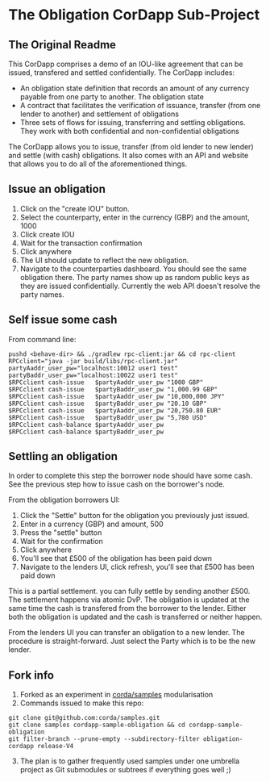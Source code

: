 # The Obligation CorDapp Sub-Project

## The Original Readme

This CorDapp comprises a demo of an IOU-like agreement that can be issued, transfered and settled confidentially. The CorDapp includes:

* An obligation state definition that records an amount of any currency payable from one party to another. The obligation state
* A contract that facilitates the verification of issuance, transfer (from one lender to another) and settlement of obligations
* Three sets of flows for issuing, transferring and settling obligations. They work with both confidential and non-confidential obligations

The CorDapp allows you to issue, transfer (from old lender to new lender) and settle (with cash) obligations. It also 
comes with an API and website that allows you to do all of the aforementioned things.

## Issue an obligation

1. Click on the "create IOU" button.
2. Select the counterparty, enter in the currency (GBP) and the amount, 1000
3. Click create IOU
4. Wait for the transaction confirmation
5. Click anywhere
6. The UI should update to reflect the new obligation.
7. Navigate to the counterparties dashboard. You should see the same obligation there.
The party names show up as random public keys as they are issued confidentially. Currently the web API doesn't resolve the party names.

## Self issue some cash

From command line:
```
pushd <behave-dir> && ./gradlew rpc-client:jar && cd rpc-client
RPCclient="java -jar build/libs/rpc-client.jar"
partyAaddr_user_pw="localhost:10012 user1 test"
partyBaddr_user_pw="localhost:10022 user1 test"
$RPCclient cash-issue   $partyAaddr_user_pw "1000 GBP"
$RPCclient cash-issue   $partyBaddr_user_pw "1,000.99 GBP"
$RPCclient cash-issue   $partyAaddr_user_pw "10,000,000 JPY"
$RPCclient cash-issue   $partyBaddr_user_pw "20.10 GBP"
$RPCclient cash-issue   $partyAaddr_user_pw "20,750.80 EUR"
$RPCclient cash-issue   $partyBaddr_user_pw "5,780 USD"
$RPCclient cash-balance $partyAaddr_user_pw
$RPCclient cash-balance $partyBaddr_user_pw
```

## Settling an obligation

In order to complete this step the borrower node should have some cash. See the previous step how to issue cash on the borrower's node.

From the obligation borrowers UI:

1. Click the "Settle" button for the obligation you previously just issued.
2. Enter in a currency (GBP) and amount, 500
3. Press the "settle" button
4. Wait for the confirmation
5. Click anywhere
6. You'll see that £500 of the obligation has been paid down
7. Navigate to the lenders UI, click refresh, you'll see that £500 has been paid down

This is a partial settlement. you can fully settle by sending another £500. The settlement happens via atomic DvP.
The obligation is updated at the same time the cash is transfered from the borrower to the lender.
Either both the obligation is updated and the cash is transferred or neither happen.


From the lenders UI you can transfer an obligation to a new lender. The procedure is straight-forward. Just select the Party which is to be the new lender.



## Fork info

1. Forked as an experiment in [corda/samples](https://github.com/corda/samples) modularisation
2. Commands issued to make this repo:
```
git clone git@github.com:corda/samples.git
git clone samples cordapp-sample-obligation && cd cordapp-sample-obligation
git filter-branch --prune-empty --subdirectory-filter obligation-cordapp release-V4
```
3. The plan is to gather frequently used samples under one umbrella project as Git submodules or subtrees if everything goes well ;)

